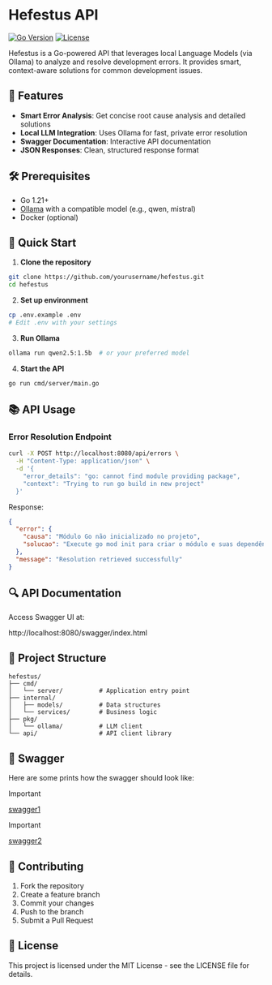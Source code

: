 # Hefestus API 

[![Go Version](https://img.shields.io/github/go-mod/go-version/yourusername/hefestus)](https://go.dev/)
[![License](https://img.shields.io/badge/license-MIT-blue.svg)](LICENSE)

Hefestus is a Go-powered API that leverages local Language Models (via Ollama) to analyze and resolve development errors. It provides smart, context-aware solutions for common development issues.

## 🌟 Features

- **Smart Error Analysis**: Get concise root cause analysis and detailed solutions
- **Local LLM Integration**: Uses Ollama for fast, private error resolution
- **Swagger Documentation**: Interactive API documentation
- **JSON Responses**: Clean, structured response format

## 🛠️ Prerequisites

- Go 1.21+
- [Ollama](https://ollama.ai/) with a compatible model (e.g., qwen, mistral)
- Docker (optional)

## 🚀 Quick Start

1. **Clone the repository**
```bash
git clone https://github.com/yourusername/hefestus.git
cd hefestus
```

2. **Set up environment**
```bash
cp .env.example .env
# Edit .env with your settings
```

3. **Run Ollama**
```bash
ollama run qwen2.5:1.5b  # or your preferred model
```

4. **Start the API**
```bash
go run cmd/server/main.go
```

## 📚 API Usage

### Error Resolution Endpoint

```bash
curl -X POST http://localhost:8080/api/errors \
  -H "Content-Type: application/json" \
  -d '{
    "error_details": "go: cannot find module providing package",
    "context": "Trying to run go build in new project"
  }'
```

Response:
```json
{
  "error": {
    "causa": "Módulo Go não inicializado no projeto",
    "solucao": "Execute go mod init para criar o módulo e suas dependências..."
  },
  "message": "Resolution retrieved successfully"
}
```

## 🔍 API Documentation

Access Swagger UI at: 

http://localhost:8080/swagger/index.html



## 📁 Project Structure

```
hefestus/
├── cmd/
│   └── server/          # Application entry point
├── internal/
│   ├── models/          # Data structures
│   └── services/        # Business logic
├── pkg/
│   └── ollama/          # LLM client
└── api/                 # API client library
```

## 📔 Swagger

Here are some prints how the swagger should look like:
> [!IMPORTANT]
> [swagger1](https://github.com/manthysbr/hefestus/blob/main/img/image1.png)

> [!IMPORTANT]
> [swagger2](https://github.com/manthysbr/hefestus/blob/main/img/image2.png)

## 🤝 Contributing

1. Fork the repository
2. Create a feature branch
3. Commit your changes
4. Push to the branch
5. Submit a Pull Request

## 📝 License

This project is licensed under the MIT License - see the LICENSE file for details.
```
